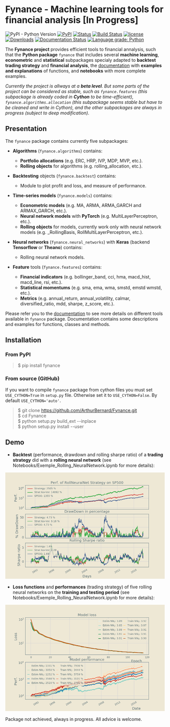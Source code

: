 # Fynance - Machine learning tools for financial analysis [In Progress]

![PyPI - Python Version](https://img.shields.io/pypi/pyversions/fynance)
[![PyPI](https://img.shields.io/pypi/v/fynance.svg)](https://pypi.org/project/fynance/)
[![Status](https://img.shields.io/pypi/status/fynance.svg?colorB=blue)](https://pypi.org/project/fynance/)
[![Build Status](https://travis-ci.org/ArthurBernard/Fynance.svg?branch=master)](https://travis-ci.org/ArthurBernard/Fynance)
[![license](https://img.shields.io/github/license/ArthurBernard/fynance.svg)](https://github.com/ArthurBernard/Fynance/blob/master/LICENSE.txt)
[![Downloads](https://pepy.tech/badge/fynance)](https://pepy.tech/project/fynance)
[![Documentation Status](https://readthedocs.org/projects/fynance/badge/?version=latest)](https://fynance.readthedocs.io/en/latest/?badge=latest)
[![Language grade: Python](https://img.shields.io/lgtm/grade/python/g/ArthurBernard/Fynance.svg?logo=lgtm&logoWidth=18)](https://lgtm.com/projects/g/ArthurBernard/Fynance/context:python)

The **Fynance project** provides efficient tools to financial annalysis, such that the **Python package** `fynance` that includes several **machine learning**, **econometric** and **statistical** subpackages specialy adapted to **backtest trading strategy** and **financial analysis**, the [documentation](https://fynance.readthedocs.io/en/latest/index.html) with **examples and explanations** of functions, and **notebooks** with more complete examples.

*Currently the project is allways at a **beta level**. But some parts of the project can be considered as stable, such as ``fynance.features`` (this subpackage is already coded in **Cython** to be time-efficient), ``fynance.algorithms.allocation`` (this subpackage seems stable but have to be cleaned and write in Cython), and the other subpackages are always in progress (subject to deep modification).*

## Presentation

The ``fynance`` package contains currently five subpackages:

- **Algorithms** (``fynance.algorithms``) contains:
    - **Portfolio allocations** (e.g. ERC, HRP, IVP, MDP, MVP, etc.).
    - **Rolling objects** for algorithms (e.g. rolling_allocation, etc.).

- **Backtesting** objects (``fynance.backtest``) contains:
    - Module to plot profit and loss, and measure of performance.

- **Time-series models** (``fynance.models``) contains:
    - **Econometric models** (e.g. MA, ARMA, ARMA_GARCH and ARMAX_GARCH, etc.).
    - **Neural network models** with **PyTorch** (e.g. MultiLayerPerceptron, etc.).
    - **Rolling objects** for models, currently work only with neural network models (e.g. \_RollingBasis, RollMultiLayerPerceptron, etc.).

- **Neural networks** (``fynance.neural_networks``) with **Keras** (backend **Tensorflow** or **Theano**) contains:
    - Rolling neural network models.

- **Feature** tools (``fynance.features``) contains:
    - **Financial indicators** (e.g. bollinger_band, cci, hma, macd_hist, macd_line, rsi, etc.).
    - **Statistical momentums** (e.g. sma, ema, wma, smstd, emstd wmstd, etc.).
    - **Metrics** (e.g. annual_return, annual_volatility, calmar, diversified_ratio, mdd, sharpe, z_score, etc.).

Please refer you to the [documentation](https://fynance.readthedocs.io/en/latest/index.html) to see more details on different tools available in `fynance` package. Documentation contains some descriptions and examples for functions, classes and methods.    

## Installation

### From PyPI

> $ pip install fynance

### From source (GitHub)

If you want to compile ``fynance`` package from cython files you must set ``USE_CYTHON=True`` in ``setup.py`` file. Otherwise set it to ``USE_CYTHON=False``. By default ``USE_CYTHON='auto'``.

> $ git clone https://github.com/ArthurBernard/Fynance.git    
> $ cd Fynance   
> $ python setup.py build_ext --inplace    
> $ python setup.py install --user   

## Demo

- **Backtest** (performance, drawdown and rolling sharpe ratio) of a **trading strategy** did with a **rolling neural network** (see Notebooks/Exemple_Rolling_NeuralNetwork.ipynb for more details):

![backtest_RollNeuralNet](https://github.com/ArthurBernard/Fynance/blob/master/pictures/backtest_RollNeuralNet.png)

- **Loss functions** and **performances** (trading strategy) of five rolling neural networks on the **training and testing period** (see Notebooks/Exemple_Rolling_NeuralNetwork.ipynb for more details):

![loss_RollNeuralNet](https://github.com/ArthurBernard/Fynance/blob/master/pictures/loss_RollNeuralNet.png)

Package not achieved, always in progress. All advice is welcome.